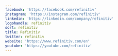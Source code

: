 ```yaml
---
facebook: 'https://facebook.com/refinitiv'
instagram: 'https://instagram.com/refinitiv'
linkedin: 'https://linkedin.com/company/refinitiv'
logohandle: refinitiv
sort: refinitiv
title: Refinitiv
twitter: refinitiv
website: 'https://www.refinitiv.com/en'
youtube: 'https://youtube.com/refinitiv'
---
```

